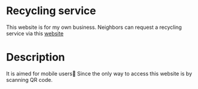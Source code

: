 # Recycling service
This website is for my own business. 
Neighbors can request a recycling service via this <a href="recycling-service.herokuapp.com">website</a>

# Description
It is aimed for mobile users:iphone: Since the only way to access this website is by scanning QR code.
